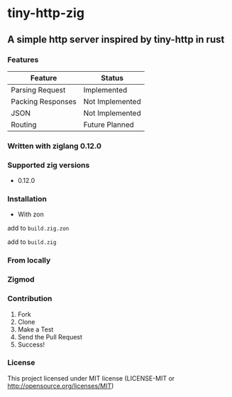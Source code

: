 # tiny-http-zig
## A simple http server inspired by tiny-http in rust
### Features

| Feature           | Status          |
|-------------------|-----------------|
| Parsing Request   | Implemented     |
| Packing Responses | Not Implemented |
| JSON              | Not Implemented |
| Routing           | Future Planned  |

### Written with ziglang 0.12.0
### Supported zig versions
- 0.12.0



### Installation
- With zon

add to `build.zig.zon`

add to `build.zig`

### From locally

### Zigmod

### Contribution
1. Fork
2. Clone
3. Make a Test
4. Send the Pull Request
5. Success!

### License
This project licensed under MIT license (LICENSE-MIT or http://opensource.org/licenses/MIT)
